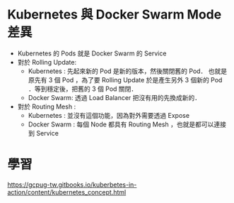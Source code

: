 # Kubernetes 與 Docker Swarm Mode 差異

- Kubernetes 的 Pods 就是 Docker Swarm 的 Service
- 對於 Rolling Update:
	- Kubernetes : 先起來新的 Pod 是新的版本，然後關閉舊的 Pod． 也就是原先有 3 個 Pod ，為了要 Rolling Update 於是產生另外 3 個新的 Pod ．等到穩定後，把舊的 3 個 Pod 關閉．
	- Docker Swarm: 透過 Load Balancer 把沒有用的先換成新的．
- 對於 Routing Mesh :
	- Kubernetes : 並沒有這個功能，因為對外需要透過 Expose
	- Docker Swarm : 每個 Node 都具有 Routing Mesh ，也就是都可以連接到 Service

# 學習

https://gcpug-tw.gitbooks.io/kuberbetes-in-action/content/kubernetes_concept.html